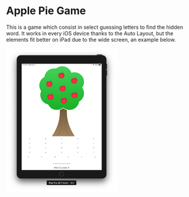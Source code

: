 # Apple Pie Game

This is a game which consist in select guessing letters to find the hidden word. It works in every iOS device thanks to the Auto Layout, but the elements fit better on iPad due to the wide screen, an example below.

![](example.png)
